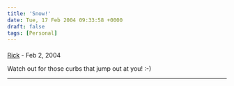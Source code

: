 ```yaml
---
title: 'Snow!'
date: Tue, 17 Feb 2004 09:33:58 +0000
draft: false
tags: [Personal]
---
```



#### 
[Rick]( "") - <time datetime="2004-02-17 10:28:42">Feb 2, 2004</time>

Watch out for those curbs that jump out at you! :-)
<hr />
